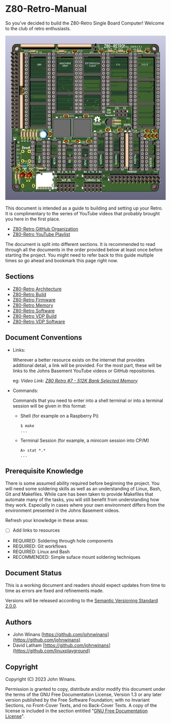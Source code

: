 # Z80-Retro-Manual

So you've decided to build the Z80-Retro Single Board Computer! Welcome to the club of retro enthusiasts.

![3D Render of the Z80-Retro CPU Board](./assets/2063-Z80.jpg "Z80-Retro CPU Board")

This document is intended as a guide to building and setting up your Retro.  It is complimentary to the series of YouTube videos that probably brought you here in the first place.

- [Z80-Retro GitHub Organization](https://github.com/Z80-Retro)
- [Z80-Retro YouTube Playlist](https://www.youtube.com/playlist?list=PL3by7evD3F51Cf9QnsAEdgSQ4cz7HQZX5)

The document is split into different sections.  It is recommended to read through all the documents in the order provided below at least once before starting the project.  You might need to refer back to this guide multiple times so go ahead and bookmark this page right now.

## Sections

- [Z80-Retro Architecture](./Z80-RETRO-ARCHITECTURE.md)
- [Z80-Retro Build](./Z80-RETRO-BUILD.md)
- [Z80-Retro Firmware](./Z80-RETRO-FIRMWARE.md)
- [Z80-Retro Memory](./Z80-RETRO-MEMORY.md)
- [Z80-Retro Software](./Z80-RETRO-SOFTWARE.md)
- [Z80-Retro VDP Build](./Z80-RETRO-VDP-BUILD.md)
- [Z80-Retro VDP Software](./Z80-RETRO-VDP-SOFTWARE.md)

## Document Conventions

- Links:

  Wherever a better resource exists on the internet that provides additional detail, a link will be provided.  For the most part, these will be links to the Johns Basement YouTube videos or GitHub repositories.

  eg: _Video Link: [Z80 Retro #7 - 512K Bank Selected Memory](https://www.youtube.com/watch?v=zrnZkAMAh6A)_

- Commands:

  Commands that you need to enter into a shell terminal or into a terminal session will be given in this format:

  - Shell (for example on a Raspberry Pi)

    ```text
    $ make
    ...
    ```

  - Terminal Session (for example, a minicom session into CP/M)

    ```text
    A> stat *.*
    ...
    ```

## Prerequisite Knowledge

There is some assumed ability required before beginning the project.  You will need some soldering skills as well as an understanding of Linux, Bash, Git and Makefiles.  While care has been taken to provide Makefiles that automate many of the tasks, you will still benefit from understanding how they work.  Especially in cases where your own environment differs from the environment presented in the Johns Basement videos.

Refresh your knowledge in these areas:

- [ ] Add links to resources

- REQUIRED: Soldering through hole components
- REQUIRED: Git workflows
- REQUIRED: Linux and Bash
- RECOMMENDED: Simple suface mount soldering techniques

## Document Status

This is a working document and readers should expect updates from time to time as errors are fixed and refinements made.

Versions will be released according to the  [Semantic Versioning Standard 2.0.0](https://semver.org/spec/v2.0.0.html).

## Authors

- John Winans [https://github.com/johnwinans](https://github.com/johnwinans)
- David Latham [https://github.com/johnwinans](https://github.com/linuxplayground)

## Copyright

  Copyright (C)  2023  John Winans.

  Permission is granted to copy, distribute and/or modify this document under the terms of the GNU Free Documentation License, Version 1.3 or any later version published by the Free Software Foundation; with no Invariant Sections, no Front-Cover Texts, and no Back-Cover Texts.
  A copy of the license is included in the section entitled "[GNU Free Documentation License](./GNU%20Free%20Documentation%20License.md)".

